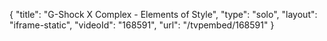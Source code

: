 {
    "title": "G-Shock X Complex - Elements of Style",
    "type": "solo",
    "layout": "iframe-static",
    "videoId": "168591",
    "url": "\/tvpembed\/168591"
}